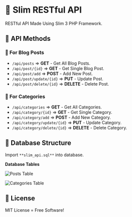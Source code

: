 # :traffic_light: Slim RESTful API

RESTful API Made Using Slim 3 PHP Framework.

## :gem: API Methods

### :radio_button: For Blog Posts
* ```/api/posts``` => **GET** - Get All Blog Posts.
* ```/api/post/{id}``` => **GET** - Get Single Blog Post.
* ```/api/post/add``` => **POST** - Add New Post.
* ```/api/post/update/{id}``` => **PUT** - Update Post.
* ```/api/post/delete/{id}``` => **DELETE** - Delete Post.

### :radio_button: For Categories
* ```/api/categories``` => **GET** - Get All Categories.
* ```/api/category/{id}``` => **GET** - Get Single Category.
* ```/api/category/add``` => **POST** - Add New Category.
* ```/api/category/update/{id}``` => **PUT** - Update Category.
* ```/api/category/delete/{id}``` => **DELETE** - Delete Category.

## :gem: Database Structure

Import ```**slim_api.sql**``` into database.

**Database Tables**

![Posts Table](https://github.com/shindesharad71/Slim-API/blob/master/screen/post.png?raw=true "Posts Table")

![Categories Table](https://github.com/shindesharad71/Slim-API/blob/master/screen/category.png?raw=true "Categories Table")

## :gem: License
MIT License = Free Software!
